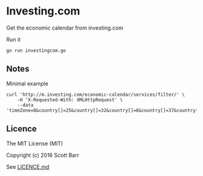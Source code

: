 # Investing.com

Get the economic calendar from investing.com

Run it

    go run investingcom.go

## Notes

Minimal example

    curl 'http://m.investing.com/economic-calendar/services/filter/' \
        -H 'X-Requested-With: XMLHttpRequest' \
        --data 'timeZone=8&country[]=25&country[]=32&country[]=6&country[]=37&country[]=72&country[]=22&country[]=17&country[]=39&country[]=14&country[]=10&country[]=35&country[]=43&country[]=36&country[]=110&country[]=11&country[]=26&country[]=12&country[]=4&country[]=5&country[]=56&currentTab=today'

## Licence

The MIT License (MIT)

Copyright (c) 2016 Scott Barr

See [LICENCE.md](LICENCE.md)
